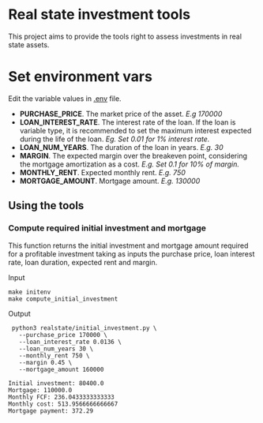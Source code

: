 
# Real state investment tools

This project aims to provide the tools right to assess investments in real state assets.  

# Set environment vars
Edit the variable values in [.env](.env) file.

 - **PURCHASE_PRICE**. The market price of the asset. *E.g 170000*
 - **LOAN_INTEREST_RATE**. The interest rate of the loan. If the loan is variable type, it is recommended to set the maximum interest expected during the life of the loan. *Eg. Set 0.01 for 1% interest rate.*
 - **LOAN_NUM_YEARS**. The duration of the loan in years. *E.g. 30*
 - **MARGIN**. The expected margin over the breakeven point, considering the mortgage amortization as a cost. *E.g. Set 0.1 for 10% of margin.*
 - **MONTHLY_RENT**. Expected monthly rent. *E.g. 750*
 - **MORTGAGE_AMOUNT**. Mortgage amount. *E.g. 130000*
## Using the tools
### Compute required initial investment and mortgage
This function returns the initial investment and mortgage amount required for a profitable investment taking as inputs the purchase price, loan interest rate, loan duration, expected rent and margin.

Input

    make initenv
    make compute_initial_investment

Output

     python3 realstate/initial_investment.py \
       --purchase_price 170000 \
       --loan_interest_rate 0.0136 \
       --loan_num_years 30 \
       --monthly_rent 750 \
       --margin 0.45 \
       --mortgage_amount 160000

    Initial investment: 80400.0
    Mortgage: 110000.0
    Monthly FCF: 236.0433333333333
    Monthly cost: 513.9566666666667
    Mortgage payment: 372.29
